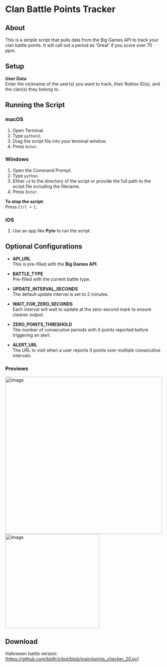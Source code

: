 # Clan Battle Points Tracker

## About

This is a simple script that pulls data from the Big Games API to track your clan battle points. It will call out a period as 'Great' if you score over 70 ppm.

## Setup

**User Data**  
Enter the nickname of the user(s) you want to track, their Roblox ID(s), and the clan(s) they belong to.

## Running the Script

### macOS

1. Open Terminal.
2. Type `python3`.
3. Drag the script file into your terminal window.
4. Press `Enter`.

### Windows

1. Open the Command Prompt.
2. Type `python`.
3. Either `cd` to the directory of the script or provide the full path to the script file including the filename.
4. Press `Enter`.

**To stop the script:**  
Press `Ctrl + C`.

### iOS

1. Use an app like **Pyto** to run the script.

## Optional Configurations

- **API_URL**  
  This is pre-filled with the **Big Games API**.

- **BATTLE_TYPE**  
  Pre-filled with the current battle type.

- **UPDATE_INTERVAL_SECONDS**  
  The default update interval is set to 2 minutes.

- **WAIT_FOR_ZERO_SECONDS**  
  Each interval will wait to update at the zero-second mark to ensure cleaner output.

- **ZERO_POINTS_THRESHOLD**  
  The number of consecutive periods with 0 points reported before triggering an alert.

- **ALERT_URL**  
  The URL to visit when a user reports 0 points over multiple consecutive intervals.

### Previews
<img width="500" alt="image" src="https://github.com/user-attachments/assets/e8d7b8d1-ae2d-44a5-a547-2c8745426568">
<br />
<img width="300" alt="image" src="https://github.com/user-attachments/assets/fbeea6f2-5aee-4590-9381-3ccfe174779c">

## Download
Halloween battle version: [https://github.com/bb9rj/cbpt/blob/main/points_checker_20.py]

